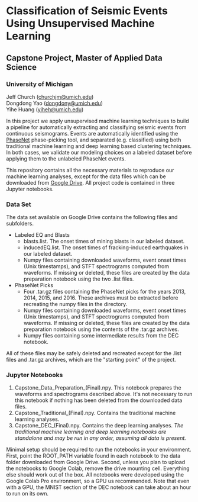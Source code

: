 # Classification of Seismic Events Using Unsupervised Machine Learning
## Capstone Project, Master of Applied Data Science
### University of Michigan
Jeff Church (churchjm@umich.edu) \
Dongdong Yao (dongdony@umich.edu) \
Yihe Huang (yiheh@umich.edu)

In this project we apply unsupervised machine learning techniques to build a pipeline for automatically extracting and classifying seismic events from continuous seismograms.  Events are automatically identified using the [PhaseNet](https://arxiv.org/abs/1803.03211) phase-picking tool, and separated (e.g. classified) using both traditional machine learning and deep learning based clustering techniques.  In both cases, we validate our modeling choices on a labeled dataset before applying them to the unlabeled PhaseNet events.

This repository contains all the necessary materials to reproduce our machine learning analyses, except for the data files which can be downloaded from [Google Drive](https://drive.google.com/drive/folders/1-Eex84NC7S8D0qj-rliZ34Xw5-PKQuaS?usp=sharing).  All project code is contained in three Jupyter notebooks.

### Data Set
The data set available on Google Drive contains the following files and subfolders.
* Labeled EQ and Blasts
  * blasts.list.  The onset times of mining blasts in our labeled dataset.
  * inducedEQ.list.  The onset times of fracking-induced earthquakes in our labeled dataset.
  * Numpy files containing downloaded waveforms, event onset times (Unix timestamps), and STFT spectrograms computed from waveforms.  If missing or deleted, these files are created by the data preparation notebook using the two .list files.
* PhaseNet Picks
  * Four .tar.gz files containing the PhaseNet picks for the years 2013, 2014, 2015, and 2016.  These archives must be extracted before recreating the numpy files in the directory.
  * Numpy files containing downloaded waveforms, event onset times (Unix timestamps), and STFT spectrograms computed from waveforms.  If missing or deleted, these files are created by the data preparation notebook using the contents of the .tar.gz archives.
  * Numpy files containing some intermediate results from the DEC notebook.

All of these files may be safely deleted and recreated except for the .list files and .tar.gz archives, which are the "starting point" of the project.  

### Jupyter Notebooks
1. Capstone_Data_Preparation_(Final).npy.  This notebook prepares the waveforms and spectrograms described above.  It's not necessary to run this notebook if nothing has been deleted from the downloaded data files.
2. Capstone_Traditional_(Final).npy.  Contains the traditional machine learning analyses.
3. Capstone_DEC_(Final).npy.  Contains the deep learning analyses.
*The traditional machine learning and deep learning notebooks are standalone and may be run in any order, assuming all data is present.*

Minimal setup should be required to run the notebooks in your environment.  First, point the ROOT_PATH variable found in each notebook to the data folder downloaded from Google Drive.  Second, unless you plan to upload the notebooks to Google Colab, remove the drive mounting cell.  Everything else should work out of the box.  All notebooks were developed using the Google Colab Pro environment, so a GPU us recommended.  Note that even with a GPU, the MNIST section of the DEC notebook can take about an hour to run on its own.
